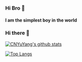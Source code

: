 ### Hi Bro 👋

#### I am the simplest boy in the world

### Hi there 👋

[![CNYuYang's github stats](https://github-readme-stats.vercel.app/api?username=CNYuYang&show_icons=true&theme=dark)](https://github.com/CNYuYang)

[![Top Langs](https://github-readme-stats.vercel.app/api/top-langs/?username=Vacabun&layout=compact)](https://github.com/CNYuYang)

